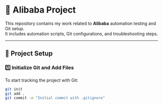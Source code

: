 # 🚀 Alibaba Project

This repository contains my work related to **Alibaba** automation testing and Git setup.  
It includes automation scripts, Git configurations, and troubleshooting steps.

---

## **📌 Project Setup**
### **1️⃣ Initialize Git and Add Files**
To start tracking the project with Git:
```bash
git init
git add .
git commit -m "Initial commit with .gitignore"
